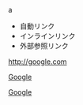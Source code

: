 a

- 自動リンク
- インラインリンク
- 外部参照リンク

<http://google.com>

[Google](http://google.com "Title")

[Google][1]

[1]: http://google.com
    "title"
